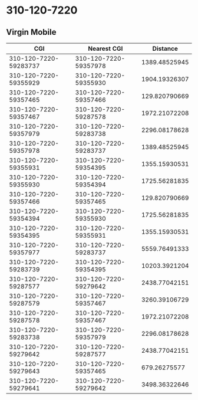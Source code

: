 # 310-120-7220
## Virgin Mobile


| CGI | Nearest CGI | Distance |
|-----|-------------|----------|
| 310-120-7220-59283737 | 310-120-7220-59357978 | 1389.48525945 |
| 310-120-7220-59355929 | 310-120-7220-59355930 | 1904.19326307 |
| 310-120-7220-59357465 | 310-120-7220-59357466 | 129.820790669 |
| 310-120-7220-59357467 | 310-120-7220-59287578 | 1972.21072208 |
| 310-120-7220-59357979 | 310-120-7220-59283738 | 2296.08178628 |
| 310-120-7220-59357978 | 310-120-7220-59283737 | 1389.48525945 |
| 310-120-7220-59355931 | 310-120-7220-59354395 | 1355.15930531 |
| 310-120-7220-59355930 | 310-120-7220-59354394 | 1725.56281835 |
| 310-120-7220-59357466 | 310-120-7220-59357465 | 129.820790669 |
| 310-120-7220-59354394 | 310-120-7220-59355930 | 1725.56281835 |
| 310-120-7220-59354395 | 310-120-7220-59355931 | 1355.15930531 |
| 310-120-7220-59357977 | 310-120-7220-59283737 | 5559.76491333 |
| 310-120-7220-59283739 | 310-120-7220-59354395 | 10203.3921204 |
| 310-120-7220-59287577 | 310-120-7220-59279642 | 2438.77042151 |
| 310-120-7220-59287579 | 310-120-7220-59357467 | 3260.39106729 |
| 310-120-7220-59287578 | 310-120-7220-59357467 | 1972.21072208 |
| 310-120-7220-59283738 | 310-120-7220-59357979 | 2296.08178628 |
| 310-120-7220-59279642 | 310-120-7220-59287577 | 2438.77042151 |
| 310-120-7220-59279643 | 310-120-7220-59357465 | 679.26275577 |
| 310-120-7220-59279641 | 310-120-7220-59279642 | 3498.36322646 |
